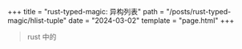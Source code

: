 +++
title = "rust-typed-magic: 异构列表"
path = "/posts/rust-typed-magic/hlist-tuple"
date = "2024-03-02"
template = "page.html"
+++

> rust 中的
